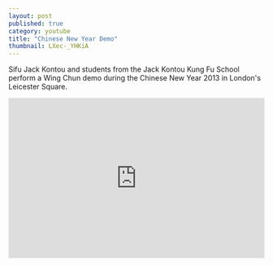 ```yaml
---
layout: post
published: true
category: youtube
title: "Chinese New Year Demo"
thumbnail: LXec-_YHKiA
---
```



Sifu Jack Kontou and students from the Jack Kontou Kung Fu School perform a Wing Chun demo during the Chinese New Year 2013 in London's Leicester Square.

<iframe width="100%" height="315px" src="https://www.youtube.com/embed/LXec-_YHKiA?rel=0&amp;showinfo=0" frameborder="0" allowfullscreen></iframe>
